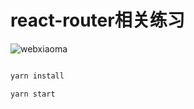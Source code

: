 # react-router相关练习

![webxiaoma](https://webxiaoma.github.io/other/manong.jpg)


```javascript

yarn install

yarn start
```

